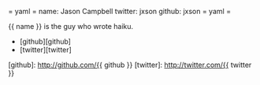 = yaml =
name: Jason Campbell
twitter: jxson
github: jxson
= yaml =

{{ name }} is the guy who wrote haiku.

* [github][github]
* [twitter][twitter]

[github]: http://github.com/{{ github }}
[twitter]: http://twitter.com/{{ twitter }}
